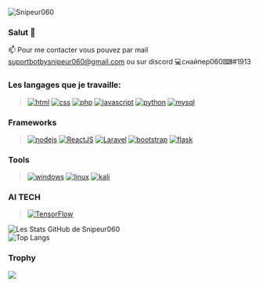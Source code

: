 <p align="left"> <img src="https://komarev.com/ghpvc/?username=Snipeur060" alt="Snipeur060" /> </p>  

### Salut 👋
 📫 Pour me contacter vous pouvez par mail suportbotbysnipeur060@gmail.com ou sur discord 💻снайпер060⌨#1913

### Les langages que je travaille:
> [![html](https://img.shields.io/badge/HTML5-E34F26?style=for-the-badge&logo=html5&logoColor=white)]()
> [![css](https://img.shields.io/badge/CSS3-1572B6?style=for-the-badge&logo=css3&logoColor=white)]()
> [![php](https://img.shields.io/badge/PHP-777BB4?style=for-the-badge&logo=php&logoColor=white)](https://www.php.net)
> [![javascript](https://img.shields.io/badge/JavaScript-323330?style=for-the-badge&logo=javascript&logoColor=F7DF1E)](https://www.javascript.com)
> [![python](https://img.shields.io/badge/Python-3776AB?style=for-the-badge&logo=python&logoColor=white)](https://www.python.org)
> [![mysql](https://img.shields.io/badge/MySQL-005C84?style=for-the-badge&logo=mysql&logoColor=white)](https://www.mysql.com)



> 
### Frameworks
> [![nodejs](https://img.shields.io/badge/Node.js-43853D?style=for-the-badge&logo=node.js&logoColor=white)](https://nodejs.org)
> [![ReactJS](https://img.shields.io/badge/-ReactJs-61DAFB?logo=react&logoColor=white&style=for-the-badge)](https://fr.reactjs.org/)
> [![Laravel](https://img.shields.io/badge/-Laravel-red?logo=laravel&logoColor=white&style=for-the-badge)](https://laravel.com/)
> [![bootstrap](https://img.shields.io/badge/Bootstrap-563D7C?style=for-the-badge&logo=bootstrap&logoColor=white)](https://getbootstrap.com/)
> [![flask](https://img.shields.io/badge/Flask-000000?style=for-the-badge&logo=flask&logoColor=white)](https://flask.palletsprojects.com/en/2.2.x/)
>
### Tools
> [![windows](https://img.shields.io/badge/Windows_11-0078D6?style=for-the-badge&logo=windows&logoColor=white)](https://www.microsoft.com/en-us/windows)
> [![linux](https://img.shields.io/badge/Linux-FCC624?style=for-the-badge&logo=linux&logoColor=black)](https://linux.org)
> [![kali](https://img.shields.io/badge/Kali-blue?style=for-the-badge&logo=kali-linux&logoColor=black)](https://www.kali.org/)
>

### AI TECH
> [![TensorFlow](https://img.shields.io/badge/TensorFlow-FF6F00?style=for-the-badge&logo=tensorflow&logoColor=white)](https://www.tensorflow.org/)


![Les Stats GitHub de Snipeur060](https://github-readme-stats.vercel.app/api?username=Snipeur060&show_icons=true&theme=cobalt)</br>
![Top Langs](https://github-readme-stats.vercel.app/api/top-langs/?username=Snipeur060)</br>

### Trophy

![](https://github-profile-trophy.vercel.app/?username=Snipeur060&theme=radical&no-frame=false&no-bg=true&margin-w=4)
